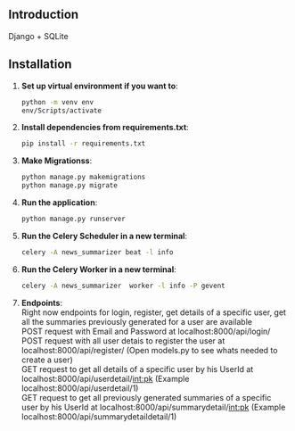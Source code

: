 ## Introduction
Django + SQLite

## Installation

1. **Set up virtual environment if you want to**:

   ```bash
   python -m venv env
   env/Scripts/activate
   ```

2. **Install dependencies from requirements.txt**:

   ```bash
   pip install -r requirements.txt
   ```

3. **Make Migrationss**:

   ```bash
   python manage.py makemigrations
   python manage.py migrate
   ```

4. **Run the application**:
   ```bash
   python manage.py runserver
   ```
5. **Run the Celery Scheduler in a new terminal**:
   ```bash
   celery -A news_summarizer beat -l info
   ```
6. **Run the Celery Worker in a new terminal**:
   ```bash
   celery -A news_summarizer  worker -l info -P gevent
   ```

7. **Endpoints**: \
    Right now endpoints for login, register, get details of a specific user, get all the summaries previously generated for a user are available\
    POST request with Email and Password at localhost:8000/api/login/ \
    POST request with all user detais to register the user at localhost:8000/api/register/  (Open models.py to see whats needed to create a user) \
    GET request to get all details of a specific user by his UserId at localhost:8000/api/userdetail/<int:pk>  (Example localhost:8000/api/userdetail/1) \
    GET request to get all previously generated summaries of a specific user by his UserId at localhost:8000/api/summarydetail/<int:pk>  (Example localhost:8000/api/summarydetaildetail/1) 
   
   
    
   
    
